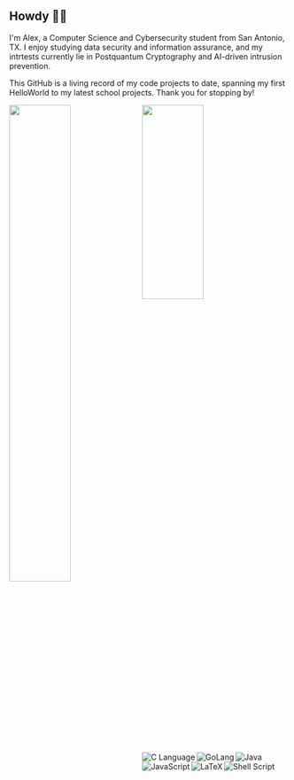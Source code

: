 ## Howdy 🐱‍💻

I'm Alex, a Computer Science and Cybersecurity student from San Antonio, TX. I enjoy studying data security and information assurance, and my intrtests currently lie in Postquantum Cryptography and AI-driven intrusion prevention. 

This GitHub is a living record of my code projects to date, spanning my first HelloWorld to my latest school projects. Thank you for stopping by!

<img align="left" width="47%" src="https://github-readme-stats.vercel.app/api?username=CyberPenguinAlpha&show_icons=true&theme=solarized-dark" />
<img align="left" width="47%" height="30%" src="https://github-readme-stats.vercel.app/api/top-langs/?username=CyberPenguinAlpha&show_icons=true&theme=solarized-dark" />


<img align="left" alt="C Language" src="https://img.shields.io/badge/c-%2300599C.svg?style=for-the-badge&logo=c&logoColor=white"  />
<img align="left" alt="GoLang" src="https://img.shields.io/badge/go-%2300ADD8.svg?style=for-the-badge&logo=go&logoColor=white" />
<img align="left" alt="Java" src="https://img.shields.io/badge/java-%23ED8B00.svg?style=for-the-badge&logo=java&logoColor=white" />
<img align="left" alt="JavaScript" src="https://img.shields.io/badge/javascript-%23323330.svg?style=for-the-badge&logo=javascript&logoColor=%23F7DF1E" />
<img align="left" alt="LaTeX" src="https://img.shields.io/badge/latex-%23008080.svg?style=for-the-badge&logo=latex&logoColor=white" />
<img align="left" alt="Shell Script" src="https://img.shields.io/badge/shell_script-%23121011.svg?style=for-the-badge&logo=gnu-bash&logoColor=white" />

<!---
  Resources:
  https://github.com/anuraghazra/github-readme-stats#wakatime-week-stats
  https://github.com/Ileriayo/markdown-badges
  https://arturssmirnovs.github.io/github-profile-readme-generator/
  
-->
